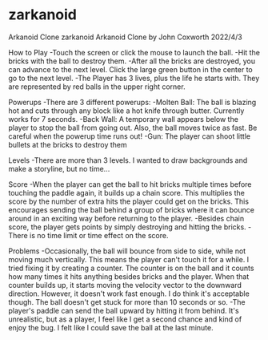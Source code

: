 # zarkanoid
Arkanoid Clone
zarkanoid
Arkanoid Clone by John Coxworth 2022/4/3

How to Play -Touch the screen or click the mouse to launch the ball. -Hit the bricks with the ball to destroy them. -After all the bricks are destroyed, you can advance to the next level. Click the large green button in the center to go to the next level. -The Player has 3 lives, plus the life he starts with. They are represented by red balls in the upper right corner.

Powerups -There are 3 different powerups: -Molten Ball: The ball is blazing hot and cuts through any block like a hot knife through butter. Currently works for 7 seconds. -Back Wall: A temporary wall appears below the player to stop the ball from going out. Also, the ball moves twice as fast. Be careful when the powerup time runs out! -Gun: The player can shoot little bullets at the bricks to destroy them

Levels -There are more than 3 levels. I wanted to draw backgrounds and make a storyline, but no time...

Score -When the player can get the ball to hit bricks multiple times before touching the paddle again, it builds up a chain score. This multiplies the score by the number of extra hits the player could get on the bricks. This encourages sending the ball behind a group of bricks where it can bounce around in an exciting way before returning to the player. -Besides chain score, the player gets points by simply destroying and hitting the bricks. -There is no time limit or time effect on the score.

Problems -Occasionally, the ball will bounce from side to side, while not moving much vertically. This means the player can't touch it for a while. I tried fixing it by creating a counter. The counter is on the ball and it counts how many times it hits anything besides bricks and the player. When that counter builds up, it starts moving the velocity vector to the downward direction. However, it doesn't work fast enough. I do think it's acceptable though. The ball doesn't get stuck for more than 10 seconds or so. -The player's paddle can send the ball upward by hitting it from behind. It's unrealistic, but as a player, I feel like I get a second chance and kind of enjoy the bug. I felt like I could save the ball at the last minute.

